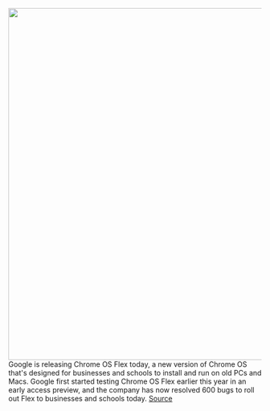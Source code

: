 <img src='https://cdn.vox-cdn.com/thumbor/_wgsoal8hFnB-dz35byyVr7MwT0=/0x0:978x652/1200x800/filters:focal(411x248:567x404)/cdn.vox-cdn.com/uploads/chorus_image/image/71116193/chromeosflex.0.jpg' width='700px' /><br/>
Google is releasing Chrome OS Flex today, a new version of Chrome OS that's designed for businesses and schools to install and run on old PCs and Macs. Google first started testing Chrome OS Flex earlier this year in an early access preview, and the company has now resolved 600 bugs to roll out Flex to businesses and schools today.
<a href='https://www.theverge.com/2022/7/14/23215019/google-chrome-os-flex-operating-system-pc-mac-available'> Source <a/>